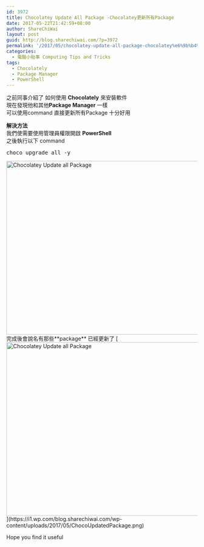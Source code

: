 ```yaml
---
id: 3972
title: Chocolatey Update All Package -Chocolatey更新所有Package
date: 2017-05-22T21:42:59+08:00
author: ShareChiWai
layout: post
guid: http://blog.sharechiwai.com/?p=3972
permalink: '/2017/05/chocolatey-update-all-package-chocolatey%e6%9b%b4%e6%96%b0%e6%89%80%e6%9c%89package/'
categories:
  - 電腦小貼事 Computing Tips and Tricks
tags:
  - Chocolately
  - Package Manager
  - PowerShell
---
```

之前同事介紹了 如何使用 **Chocolately** 來安裝軟件  
現在發現他和其他**Package Manager** 一樣  
可以使用command 直接更新所有Package 十分好用

**解決方法**  
我們使需要使用管理員權限開啟 **PowerShell**  
之後執行以下 command

<pre>choco upgrade all -y
</pre>

<img class="alignnone size-large wp-image-3974" src="https://i2.wp.com/blog.sharechiwai.com/wp-content/uploads/2017/05/chocoUpgradeAll.png?resize=625%2C458" alt="Chocolatey Update all Package" width="625" height="458" srcset="https://i2.wp.com/blog.sharechiwai.com/wp-content/uploads/2017/05/chocoUpgradeAll.png?resize=1024%2C751 1024w, https://i2.wp.com/blog.sharechiwai.com/wp-content/uploads/2017/05/chocoUpgradeAll.png?resize=300%2C220 300w, https://i2.wp.com/blog.sharechiwai.com/wp-content/uploads/2017/05/chocoUpgradeAll.png?resize=768%2C563 768w, https://i2.wp.com/blog.sharechiwai.com/wp-content/uploads/2017/05/chocoUpgradeAll.png?resize=624%2C458 624w, https://i2.wp.com/blog.sharechiwai.com/wp-content/uploads/2017/05/chocoUpgradeAll.png?w=1250 1250w" sizes="(max-width: 625px) 100vw, 625px" data-recalc-dims="1" />  
完成後會說名有那些**package** 已經更新了  
[<img class="alignnone size-large wp-image-3973" src="https://i1.wp.com/blog.sharechiwai.com/wp-content/uploads/2017/05/ChocoUpdatedPackage.png?resize=625%2C458" alt="Chocolatey Update all Package" width="625" height="458" srcset="https://i1.wp.com/blog.sharechiwai.com/wp-content/uploads/2017/05/ChocoUpdatedPackage.png?resize=1024%2C751 1024w, https://i1.wp.com/blog.sharechiwai.com/wp-content/uploads/2017/05/ChocoUpdatedPackage.png?resize=300%2C220 300w, https://i1.wp.com/blog.sharechiwai.com/wp-content/uploads/2017/05/ChocoUpdatedPackage.png?resize=768%2C563 768w, https://i1.wp.com/blog.sharechiwai.com/wp-content/uploads/2017/05/ChocoUpdatedPackage.png?resize=624%2C458 624w, https://i1.wp.com/blog.sharechiwai.com/wp-content/uploads/2017/05/ChocoUpdatedPackage.png?w=1250 1250w" sizes="(max-width: 625px) 100vw, 625px" data-recalc-dims="1" />](https://i1.wp.com/blog.sharechiwai.com/wp-content/uploads/2017/05/ChocoUpdatedPackage.png)

Hope you find it useful